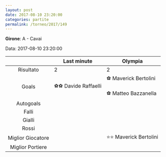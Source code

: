 ```yaml
---
layout: post
date: 2017-08-10 23:20:00
categories: partite
permalink: /torneo/2017/149
---
```

**Girone**: A - Cavai

Data: 2017-08-10 23:20:00

| | Last minute | Olympia |
|:-----:|-----|-----|
Risultato|2|2
Goals|⚽⚽ Davide Raffaelli|⚽ Maverick Bertolini<br/><br/>⚽ Matteo Bazzanella<br/>
Autogoals||
Falli||
Gialli||
Rossi||
Miglior Giocatore||⭐⭐ Maverick Bertolini<br/>
Miglior Portiere||